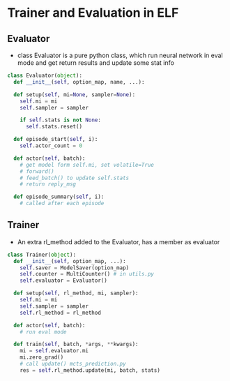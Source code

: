 # Trainer and Evaluation in ELF

## Evaluator
- class Evaluator is a pure python class, which run neural network in eval mode and get return results and update some stat info
```python
class Evaluator(object):
  def __init__(self, option_map, name, ...):

  def setup(self, mi=None, sampler=None):
    self.mi = mi
    self.sampler = sampler

    if self.stats is not None:
      self.stats.reset()

  def episode_start(self, i):
    self.actor_count = 0

  def actor(self, batch):
    # get model form self.mi, set volatile=True
    # forward()
    # feed_batch() to update self.stats
    # return reply_msg

  def episode_summary(self, i):
    # called after each episode
```

## Trainer
- An extra rl_method added to the Evaluator, has a member as evaluator
```python
class Trainer(object):
  def __init__(self, option_map, ...):
    self.saver = ModelSaver(option_map)
    self.counter = MultiCounter() # in utils.py
    self.evaluator = Evaluator()

  def setup(self, rl_method, mi, sampler):
    self.mi = mi
    self.sampler = sampler
    self.rl_method = rl_method

  def actor(self, batch):
    # run eval mode

  def train(self, batch, *args, **kwargs):
    mi = self.evaluator.mi
    mi.zero_grad()
    # call update() mcts_prediction.py
    res = self.rl_method.update(mi, batch, stats)
```
